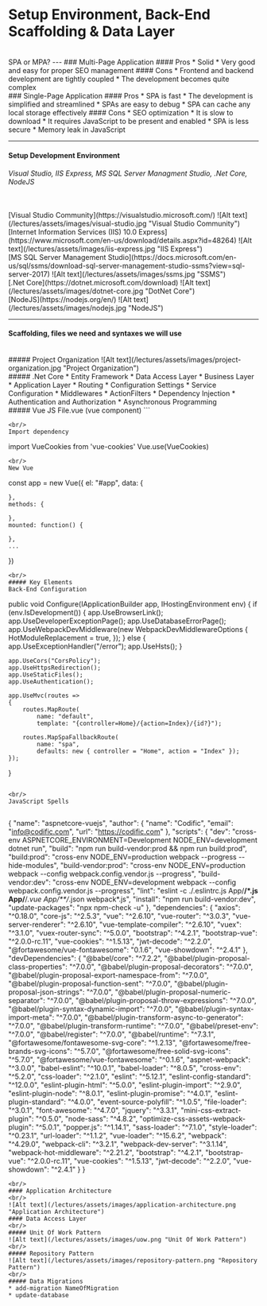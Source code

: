 ﻿# Setup Environment, Back-End Scaffolding & Data Layer
<br/>
SPA or MPA?
---
### Multi-Page Application
#### Pros
* Solid
* Very good and easy for proper SEO management
#### Cons
* Frontend and backend development are tightly coupled
* The development becomes quite complex
<br/>
### Single-Page Application
#### Pros
* SPA is fast
* The development is simplified and streamlined
* SPAs are easy to debug
* SPA can cache any local storage effectively
#### Cons
* SEO optimization
* It is slow to download
* It requires JavaScript to be present and enabled
* SPA is less secure
* Memory leak in JavaScript

***
#### Setup Development Environment
###### Visual Studio, IIS Express, MS SQL Server Managment Studio, .Net Core, NodeJS

<br/>
[Visual Studio Community](https://visualstudio.microsoft.com/)
![Alt text](/lectures/assets/images/visual-studio.jpg "Visual Studio Community")
<br/>	
[Internet Information Services (IIS) 10.0 Express](https://www.microsoft.com/en-us/download/details.aspx?id=48264)
![Alt text](/lectures/assets/images/iis-express.jpg "IIS Express")
<br/>
[MS SQL Server Management Studio](https://docs.microsoft.com/en-us/sql/ssms/download-sql-server-management-studio-ssms?view=sql-server-2017)
![Alt text](/lectures/assets/images/ssms.jpg "SSMS")
<br/>
[.Net Core](https://dotnet.microsoft.com/download)
![Alt text](/lectures/assets/images/dotnet-core.jpg "DotNet Core")
<br/>
[NodeJS](https://nodejs.org/en/)
![Alt text](/lectures/assets/images/nodejs.jpg "NodeJS")
<br/>

***
#### Scaffolding, files we need and syntaxes we will use
<br/>
##### Project Organization
![Alt text](/lectures/assets/images/project-organization.jpg "Project Organization")
<br/>
##### .Net Core
* Entity Framework
* Data Access Layer
* Business Layer
* Application Layer
* Routing
* Configuration Settings
* Service Configuration
* Middlewares
* ActionFilters
* Dependency Injection
* Authentication and Authorization
* Asynchronous Programming
<br/>
##### Vue JS
File.vue (vue component)
```
<template>
	<!--our html goes here-->
</template>

<script>
	// our javascript goes here
</script>

<style>
	/* our css goes here */
</style>
```
<br/>
Import dependency
```
import VueCookies from 'vue-cookies'
Vue.use(VueCookies)
```
<br/>
New Vue
```
const app = new Vue({
    el: "#app",
	data: {
	
	},
	methods: {
	
	},
	mounted: function() {
	
	},
	...
})
```
<br/>
##### Key Elements
Back-End Configuration
```
public void Configure(IApplicationBuilder app, IHostingEnvironment env)
{
    if (env.IsDevelopment())
    {
        app.UseBrowserLink();
        app.UseDeveloperExceptionPage();
        app.UseDatabaseErrorPage();
        app.UseWebpackDevMiddleware(new WebpackDevMiddlewareOptions
        {
            HotModuleReplacement = true,
        });
    }
    else
    {
        app.UseExceptionHandler("/error");
        app.UseHsts();
    }

    app.UseCors("CorsPolicy");
    app.UseHttpsRedirection();
    app.UseStaticFiles();
    app.UseAuthentication();

    app.UseMvc(routes =>
    {
        routes.MapRoute(
            name: "default",
            template: "{controller=Home}/{action=Index}/{id?}");

        routes.MapSpaFallbackRoute(
            name: "spa",
            defaults: new { controller = "Home", action = "Index" });
    });
}
```

<br/>
JavaScript Spells
	
```
{
  "name": "aspnetcore-vuejs",
  "author": {
    "name": "Codific",
    "email": "info@codific.com",
    "url": "https://codific.com"
  },
  "scripts": {
    "dev": "cross-env ASPNETCORE_ENVIRONMENT=Development NODE_ENV=development dotnet run",
    "build": "npm run build-vendor:prod && npm run build:prod",
    "build:prod": "cross-env NODE_ENV=production webpack --progress --hide-modules",
    "build-vendor:prod": "cross-env NODE_ENV=production webpack --config webpack.config.vendor.js --progress",
    "build-vendor:dev": "cross-env NODE_ENV=development webpack --config webpack.config.vendor.js --progress",
    "lint": "eslint -c ./.eslintrc.js App/**/*.js  App/**/*.vue  App/**/*.json webpack*.js",
    "install": "npm run build-vendor:dev",
    "update-packages": "npx npm-check -u"
  },
  "dependencies": {
    "axios": "^0.18.0",
    "core-js": "^2.5.3",
    "vue": "^2.6.10",
    "vue-router": "^3.0.3",
    "vue-server-renderer": "^2.6.10",
    "vue-template-compiler": "^2.6.10",
    "vuex": "^3.1.0",
    "vuex-router-sync": "^5.0.0",
    "bootstrap": "^4.2.1",
    "bootstrap-vue": "^2.0.0-rc.11",
    "vue-cookies": "^1.5.13",
    "jwt-decode": "^2.2.0",
    "@fortawesome/vue-fontawesome": "0.1.6",
    "vue-showdown": "^2.4.1"
  },
  "devDependencies": {
    "@babel/core": "^7.2.2",
    "@babel/plugin-proposal-class-properties": "^7.0.0",
    "@babel/plugin-proposal-decorators": "^7.0.0",
    "@babel/plugin-proposal-export-namespace-from": "^7.0.0",
    "@babel/plugin-proposal-function-sent": "^7.0.0",
    "@babel/plugin-proposal-json-strings": "^7.0.0",
    "@babel/plugin-proposal-numeric-separator": "^7.0.0",
    "@babel/plugin-proposal-throw-expressions": "^7.0.0",
    "@babel/plugin-syntax-dynamic-import": "^7.0.0",
    "@babel/plugin-syntax-import-meta": "^7.0.0",
    "@babel/plugin-transform-async-to-generator": "^7.0.0",
    "@babel/plugin-transform-runtime": "^7.0.0",
    "@babel/preset-env": "^7.0.0",
    "@babel/register": "^7.0.0",
    "@babel/runtime": "^7.3.1",
    "@fortawesome/fontawesome-svg-core": "^1.2.13",
    "@fortawesome/free-brands-svg-icons": "^5.7.0",
    "@fortawesome/free-solid-svg-icons": "^5.7.0",
    "@fortawesome/vue-fontawesome": "^0.1.6",
    "aspnet-webpack": "^3.0.0",
    "babel-eslint": "^10.0.1",
    "babel-loader": "^8.0.5",
    "cross-env": "^5.2.0",
    "css-loader": "^2.1.0",
    "eslint": "^5.12.1",
    "eslint-config-standard": "^12.0.0",
    "eslint-plugin-html": "^5.0.0",
    "eslint-plugin-import": "^2.9.0",
    "eslint-plugin-node": "^8.0.1",
    "eslint-plugin-promise": "^4.0.1",
    "eslint-plugin-standard": "^4.0.0",
    "event-source-polyfill": "^1.0.5",
    "file-loader": "^3.0.1",
    "font-awesome": "^4.7.0",
    "jquery": "^3.3.1",
    "mini-css-extract-plugin": "^0.5.0",
    "node-sass": "^4.8.2",
    "optimize-css-assets-webpack-plugin": "^5.0.1",
    "popper.js": "^1.14.1",
    "sass-loader": "^7.1.0",
    "style-loader": "^0.23.1",
    "url-loader": "^1.1.2",
    "vue-loader": "^15.6.2",
    "webpack": "^4.29.0",
    "webpack-cli": "^3.2.1",
    "webpack-dev-server": "^3.1.14",
    "webpack-hot-middleware": "^2.21.2",
    "bootstrap": "^4.2.1",
    "bootstrap-vue": "^2.0.0-rc.11",
    "vue-cookies": "^1.5.13",
    "jwt-decode": "^2.2.0",
    "vue-showdown": "^2.4.1"
  }
}
```
<br/>
#### Application Architecture
<br/>
![Alt text](/lectures/assets/images/application-architecture.png "Application Architecture")
#### Data Access Layer
<br/>
##### Unit Of Work Pattern
![Alt text](/lectures/assets/images/uow.png "Unit Of Work Pattern")
<br/>
##### Repository Pattern
![Alt text](/lectures/assets/images/repository-pattern.png "Repository Pattern")
<br/>
##### Data Migrations
* add-migration NameOfMigration
* update-database
